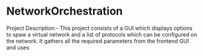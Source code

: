 # NetworkOrchestration
Project Description:- 
    This project consists of a GUI which displays options to spaw a virtual network and a list of protocols which can be configured on the network. It gathers all the required parameters from the frontend GUI and uses
